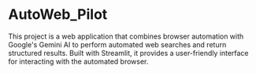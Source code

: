# AutoWeb_Pilot
This project is a web application that combines browser automation with Google's Gemini AI to perform automated web searches and return structured results. Built with Streamlit, it provides a user-friendly interface for interacting with the automated browser.
